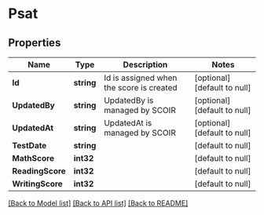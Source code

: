 # Psat

## Properties
Name | Type | Description | Notes
------------ | ------------- | ------------- | -------------
**Id** | **string** | Id is assigned when the score is created | [optional] [default to null]
**UpdatedBy** | **string** | UpdatedBy is managed by SCOIR | [optional] [default to null]
**UpdatedAt** | **string** | UpdatedAt is managed by SCOIR | [optional] [default to null]
**TestDate** | **string** |  | [default to null]
**MathScore** | **int32** |  | [default to null]
**ReadingScore** | **int32** |  | [default to null]
**WritingScore** | **int32** |  | [default to null]

[[Back to Model list]](../README.md#documentation-for-models) [[Back to API list]](../README.md#documentation-for-api-endpoints) [[Back to README]](../README.md)


